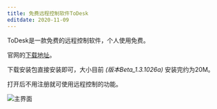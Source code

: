 ```yaml
---
title: 免费远程控制软件ToDesk
editdate: 2020-11-09
---
```


ToDesk是一款免费的远程控制软件，个人使用免费。

官网的[下载地址](https://www.todesk.com/download.html)。

下载安装包直接安装即可，大小目前 *(版本Beta_1.3.1026a)* 安装完约为20M。

打开后不用注册就可使用远程控制的功能。

![主界面](https://cdn.jsdelivr.net/gh/Melody-of-Oblivion/MoOpics@main/images/posts/todesk/demo.png)